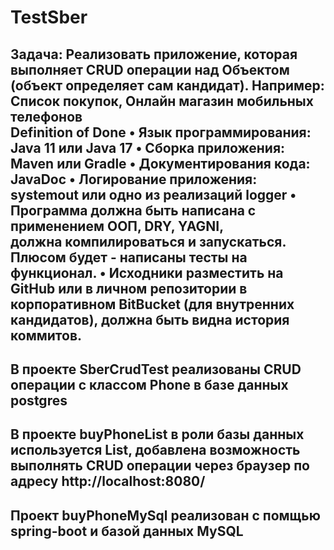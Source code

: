 # TestSber
Задача:
Реализовать приложение, которая выполняет CRUD операции над Объектом (объект определяет сам кандидат).
Например: Список покупок, Онлайн магазин мобильных телефонов  
Definition of Done
•         Язык программирования: Java 11 или Java 17
•         Сборка приложения: Maven или Gradle
•         Документирования кода: JavaDoc
•         Логирование приложения: systemout или одно из реализаций logger
•         Программа должна быть написана с применением ООП, DRY, YAGNI, \
          должна компилироваться и запускаться. Плюсом будет - написаны тесты на функционал.
•         Исходники разместить на GitHub или в личном репозитории в корпоративном BitBucket (для внутренних кандидатов), должна быть видна история коммитов.
------------------
В проекте SberCrudTest реализованы CRUD операции с классом Phone в базе данных postgres
-------------------------------------------------------------
В проекте buyPhoneList в роли базы данных используется List, добавлена возможность
выполнять CRUD операции через браузер по адресу http://localhost:8080/
------------------------------------
Проект buyPhoneMySql реализован с помщью spring-boot и базой данных MySQL
---------------------------------------

